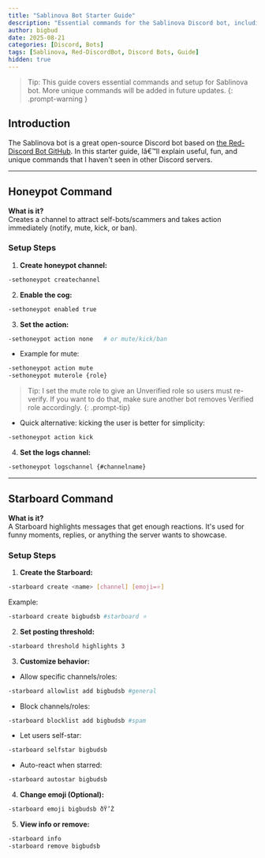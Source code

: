 ```yaml
---
title: "Sablinova Bot Starter Guide"
description: "Essential commands for the Sablinova Discord bot, including Honeypot and Starboard."
author: bigbud
date: 2025-08-21
categories: [Discord, Bots]
tags: [Sablinova, Red-DiscordBot, Discord Bots, Guide]
hidden: true
---
```


> Tip: This guide covers essential commands and setup for Sablinova bot. More unique commands will be added in future updates.
{: .prompt-warning }

## Introduction

The Sablinova bot is a great open-source Discord bot based on [the Red-Discord Bot GitHub](https://github.com/Cog-Creators/Red-DiscordBot). In this starter guide, Iâ€™ll explain useful, fun, and unique commands that I haven't seen in other Discord servers.

---

## Honeypot Command

**What is it?**  
Creates a channel to attract self-bots/scammers and takes action immediately (notify, mute, kick, or ban).

### Setup Steps

1. **Create honeypot channel:**
```bash
-sethoneypot createchannel
```

2. **Enable the cog:**
```bash
-sethoneypot enabled true
```

3. **Set the action:**
```bash
-sethoneypot action none   # or mute/kick/ban
```
- Example for mute:
```bash
-sethoneypot action mute
-sethoneypot muterole {role}
```
> Tip: I set the mute role to give an Unverified role so users must re-verify. If you want to do that, make sure another bot removes Verified role accordingly.
{: .prompt-tip}

- Quick alternative: kicking the user is better for simplicity:
```bash
-sethoneypot action kick
```

4. **Set the logs channel:**
```bash
-sethoneypot logschannel {#channelname}
```

---

## Starboard Command

**What is it?**  
A Starboard highlights messages that get enough reactions. It's used for funny moments, replies, or anything the server wants to showcase.

### Setup Steps

1. **Create the Starboard:**
```bash
-starboard create <name> [channel] [emoji=⭐]
```
Example:
```bash
-starboard create bigbudsb #starboard ⭐
```

2. **Set posting threshold:**
```bash
-starboard threshold highlights 3
```

3. **Customize behavior:**
- Allow specific channels/roles:
```bash
-starboard allowlist add bigbudsb #general
```
- Block channels/roles:
```bash
-starboard blocklist add bigbudsb #spam
```
- Let users self-star:
```bash
-starboard selfstar bigbudsb
```
- Auto-react when starred:
```bash
-starboard autostar bigbudsb
```

4. **Change emoji (Optional):**
```bash
-starboard emoji bigbudsb ðŸ’Ž
```

5. **View info or remove:**
```bash
-starboard info
-starboard remove bigbudsb
```
